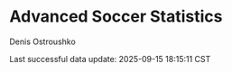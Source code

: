 # Advanced Soccer Statistics
Denis Ostroushko

<!-- gfm -->

Last successful data update: 2025-09-15 18:15:11 CST
